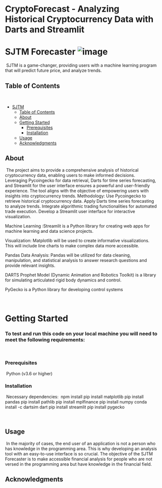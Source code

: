 # CryptoForecast - Analyzing Historical Cryptocurrency Data with Darts and Streamlit
# SJTM Forecaster ![image](https://github.com/johnmessing/Project-3/assets/142201551/e6b39711-b973-4670-9a2b-c1345946b4e1)
​
SJTM is a game-changer, providing users with a machine learning program that will predict future price, and analyze trends. 
​
## Table of Contents
​
- [SJTM](#project-name)
  - [Table of Contents](#table-of-contents)
  - [About](#about)
  - [Getting Started](#getting-started)
    - [Prerequisites](#prerequisites)
    - [Installation](#installation)
  - [Usage](#usage)
  - [Acknowledgments](#acknowledgments)
​
## About
​
The project aims to provide a comprehensive analysis of historical cryptocurrency data, enabling users to make informed decisions. Leveraging Pycoingecko for data retrieval, Darts for time series forecasting, and Streamlit for the user interface ensures a powerful and user-friendly experience. The tool aligns with the objective of empowering users with insights into cryptocurrency trends.
Methodology:
 Use Pycoingecko to retrieve historical cryptocurrency data.
Apply Darts time series forecasting to analyze trends. Integrate algorithmic trading functionalities for automated trade execution.
Develop a Streamlit user interface for interactive visualization.



Machine Learning :Streamlit is a Python library for creating web apps for machine learning and data science projects.

Visualization: Matplotlib  will be used to create informative visualizations. This will include line charts  to make complex data more accessible.

Pandas Data Analysis: Pandas will be utilized for data cleaning, manipulation, and statistical analysis to answer research questions and provide relevant insights.

DARTS Prophet Model (Dynamic Animation and Robotics Toolkit) is a library for simulating articulated rigid body dynamics and control.

PyGecko is a Python library for developing control systems






​
# Getting Started
### To test and run this code on your local machine you will need to meet the following requirements:
​
### Prerequisites
​​
Python (v3.6 or higher)
​
### Installation
​
Necessary dependencies:
​
​npm install 
pip install matplotlib
pip install pandas
pip install pathlib
pip install mplfinance
pip install numpy
conda install -c dartsim dart
pip install streamlit
pip install pygecko

​
## Usage
​
In the majority of cases, the end user of an application is not a person who has knowledge in the programming area. This is why developing an analysis tool with an easy-to-use interface is so crucial.
The objective of the SJTM Forecaster is to make accessible financial analysis for people who are not versed in the programming area but have knowledge in the financial field.

## Acknowledgments
​
